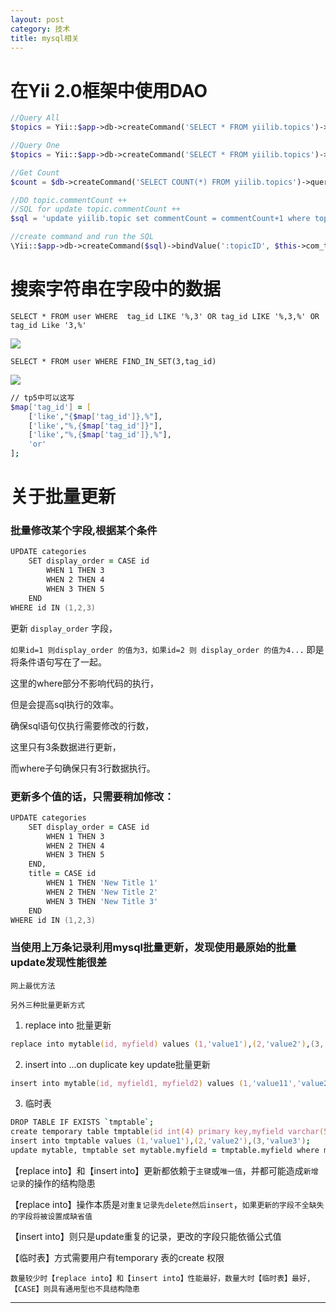 ```yaml
---
layout: post
category: 技术
title: mysql相关
---
```

# 在Yii 2.0框架中使用DAO
```php
//Query All
$topics = Yii::$app->db->createCommand('SELECT * FROM yiilib.topics')->queryAll();

//Query One
$topics = Yii::$app->db->createCommand('SELECT * FROM yiilib.topics')->queryOne();

//Get Count
$count = $db->createCommand('SELECT COUNT(*) FROM yiilib.topics')->queryScalar();

//DO topic.commentCount ++
//SQL for update topic.commentCount ++
$sql = 'update yiilib.topic set commentCount = commentCount+1 where topic_id=:topicID';

//create command and run the SQL
\Yii::$app->db->createCommand($sql)->bindValue(':topicID', $this->com_topic_id)->execute(); 
```
# 搜索字符串在字段中的数据
`SELECT * FROM user WHERE  tag_id LIKE '%,3' OR tag_id LIKE '%,3,%' OR tag_id Like '3,%'`

![](https://ws1.sinaimg.cn/large/95bc1052gy1fxq1wstz1cj20m006kwem.jpg)

`SELECT * FROM user WHERE FIND_IN_SET(3,tag_id)`

![](https://ws1.sinaimg.cn/large/95bc1052gy1fxq1wsxl3ij20e706v0su.jpg)

```zsh
// tp5中可以这写
$map['tag_id'] = [
    ['like',"{$map['tag_id']},%"],
    ['like',"%,{$map['tag_id']}"],
    ['like',"%,{$map['tag_id']},%"],
    'or'
];
```

# 关于批量更新
### 批量修改某个字段,根据某个条件
```zsh
UPDATE categories 
    SET display_order = CASE id 
        WHEN 1 THEN 3 
        WHEN 2 THEN 4 
        WHEN 3 THEN 5 
    END
WHERE id IN (1,2,3)
```
更新 `display_order` 字段，

`如果id=1 则display_order 的值为3，如果id=2 则 display_order 的值为4...`
即是将条件语句写在了一起。

这里的where部分不影响代码的执行，

但是会提高sql执行的效率。

确保sql语句仅执行需要修改的行数，

这里只有3条数据进行更新，

而where子句确保只有3行数据执行。

### 更新多个值的话，只需要稍加修改：
```zsh
UPDATE categories 
    SET display_order = CASE id 
        WHEN 1 THEN 3 
        WHEN 2 THEN 4 
        WHEN 3 THEN 5 
    END, 
    title = CASE id 
        WHEN 1 THEN 'New Title 1'
        WHEN 2 THEN 'New Title 2'
        WHEN 3 THEN 'New Title 3'
    END
WHERE id IN (1,2,3)
```

### 当使用上万条记录利用mysql批量更新，发现使用最原始的批量update发现性能很差

`网上最优方法`

`另外三种批量更新方式`

1. replace into 批量更新

```zsh
replace into mytable(id, myfield) values (1,'value1'),(2,'value2'),(3,'value3');
```

2. insert into ...on duplicate key update批量更新

```zsh
insert into mytable(id, myfield1, myfield2) values (1,'value11','value21'),(2,'value12','value22'),(3,'value13','value23') on duplicate key update myfield1=values(myfield2),values(myfield2)+values(id);
```
3. 临时表
```zsh
DROP TABLE IF EXISTS `tmptable`;
create temporary table tmptable(id int(4) primary key,myfield varchar(50));
insert into tmptable values (1,'value1'),(2,'value2'),(3,'value3');
update mytable, tmptable set mytable.myfield = tmptable.myfield where mytable.i
```

【replace into】和【insert into】更新都依赖于`主键`或`唯一值`，并都可能造成`新增记录`的操作的结构隐患

【replace into】操作本质是`对重复记录先delete然后insert`，`如果更新的字段不全缺失的字段将被设置成缺省值`

【insert into】则只是update重复的记录，更改的字段只能依循公式值

【临时表】方式需要用户有temporary 表的create 权限

 `数量较少时【replace into】和【insert into】性能最好，数量大时【临时表】最好, 【CASE】则具有通用型也不具结构隐患`

 ------